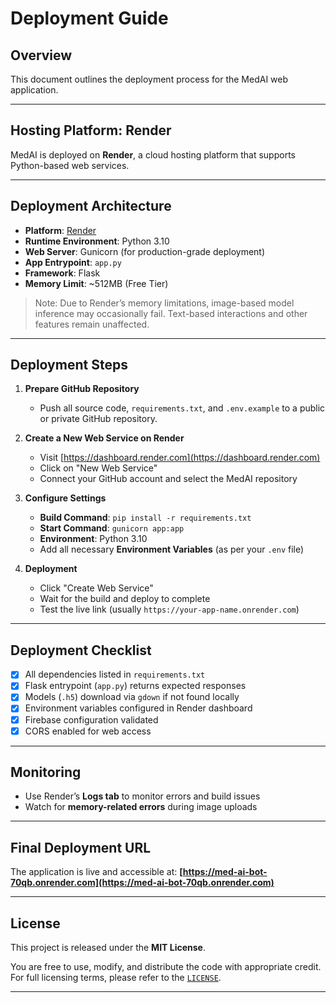 # Deployment Guide

## Overview

This document outlines the deployment process for the MedAI web application.

---

## Hosting Platform: Render

MedAI is deployed on **Render**, a cloud hosting platform that supports Python-based web services.

---

## Deployment Architecture

* **Platform**: [Render](https://render.com)
* **Runtime Environment**: Python 3.10
* **Web Server**: Gunicorn (for production-grade deployment)
* **App Entrypoint**: `app.py`
* **Framework**: Flask
* **Memory Limit**: \~512MB (Free Tier)

> Note: Due to Render’s memory limitations, image-based model inference may occasionally fail. Text-based interactions and other features remain unaffected.

---

## Deployment Steps

1. **Prepare GitHub Repository**

   * Push all source code, `requirements.txt`, and `.env.example` to a public or private GitHub repository.

2. **Create a New Web Service on Render**

   * Visit [https://dashboard.render.com](https://dashboard.render.com)
   * Click on "New Web Service"
   * Connect your GitHub account and select the MedAI repository

3. **Configure Settings**

   * **Build Command**: `pip install -r requirements.txt`
   * **Start Command**: `gunicorn app:app`
   * **Environment**: Python 3.10
   * Add all necessary **Environment Variables** (as per your `.env` file)

4. **Deployment**

   * Click "Create Web Service"
   * Wait for the build and deploy to complete
   * Test the live link (usually `https://your-app-name.onrender.com`)

---

## Deployment Checklist

* [x] All dependencies listed in `requirements.txt`
* [x] Flask entrypoint (`app.py`) returns expected responses
* [x] Models (`.h5`) download via `gdown` if not found locally
* [x] Environment variables configured in Render dashboard
* [x] Firebase configuration validated
* [x] CORS enabled for web access

---

## Monitoring

* Use Render’s **Logs tab** to monitor errors and build issues
* Watch for **memory-related errors** during image uploads

---

## Final Deployment URL

The application is live and accessible at:
**[https://med-ai-bot-70qb.onrender.com](https://med-ai-bot-70qb.onrender.com)**

---

## License

This project is released under the **MIT License**. 

You are free to use, modify, and distribute the code with appropriate credit. For full licensing terms, please refer to the [`LICENSE`](LICENSE).

---